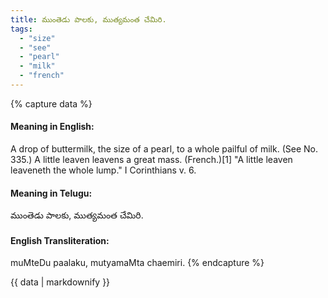 ```yaml
---
title: ముంతెడు పాలకు, ముత్యమంత చేమిరి.
tags:
  - "size"
  - "see"
  - "pearl"
  - "milk"
  - "french"
---
```


{% capture data %}
#### Meaning in English:
A drop of buttermilk, the size of a pearl, to a whole pailful of milk.
(See No. 335.)
A little leaven leavens a great mass. (French.)[1]
"A little leaven leaveneth the whole lump." I Corinthians v. 6.

#### Meaning in Telugu:
ముంతెడు పాలకు, ముత్యమంత చేమిరి.

#### English Transliteration:
muMteDu paalaku, mutyamaMta chaemiri.
{% endcapture %}

{{ data | markdownify }}

